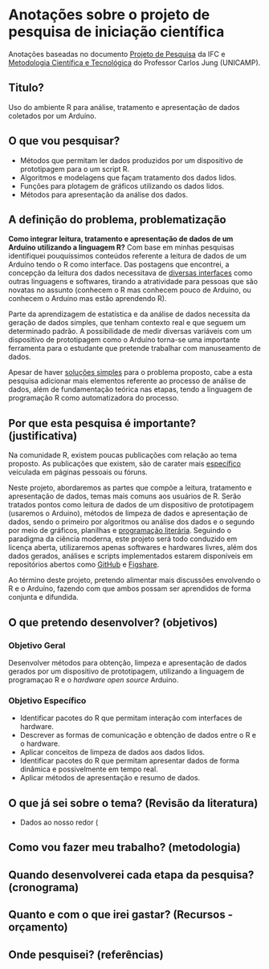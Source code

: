 # Anotações sobre o projeto de pesquisa de iniciação científica

Anotações baseadas no documento [Projeto de Pesquisa](http://biblioteca.ifc.edu.br/wp-content/uploads/sites/9/2014/07/Como-elaborar-um-projeto-de-pesquisa-de-Inicia%C3%A7%C3%A3o-Cient%C3%ADfica.pdf) da IFC e [Metodologia Científica e Tecnológica](http://www.dsce.fee.unicamp.br/~antenor/mod8.pdf) do Professor Carlos Jung (UNICAMP).

## Titulo?

Uso do ambiente R para análise, tratamento e apresentação de dados coletados por um Arduíno.

## O que vou pesquisar?

* Métodos que permitam ler dados produzidos por um dispositivo de prototipagem para o um script R.
* Algoritmos e modelagens que façam tratamento dos dados lidos.
* Funções para plotagem de gráficos utilizando os dados lidos.
* Métodos para apresentação da análise dos dados.

## A definição do problema, problematização

**Como integrar leitura, tratamento e apresentação de dados de um Arduíno utilizando a linguagem R?** Com base em minhas pesquisas identifiquei pouquíssimos conteúdos referente a leitura de dados de um Arduíno tendo o R como interface. Das postagens que encontrei, a concepção da leitura dos dados necessitava de [diversas interfaces](https://magesblog.com/post/2012-10-02-connecting-real-world-to-r-with-arduino/) como outras linguagens e softwares, tirando a atratividade para pessoas que são novatas no assunto (conhecem o R mas conhecem pouco de Arduino, ou conhecem o Arduíno mas estão aprendendo R).

Parte da aprendizagem de estatística e da análise de dados necessita da geração de dados simples, que tenham contexto real e que seguem um determinado padrão. A possibilidade de medir diversas variáveis com um dispositivo de prototipagem como o Arduíno torna-se uma importante ferramenta para o estudante que pretende trabalhar com manuseamento de dados.

Apesar de haver [soluções simples](https://magesblog.com/post/2015-02-17-reading-arduino-data-directly-into-r/) para o problema proposto, cabe a esta pesquisa adicionar mais elementos referente ao processo de análise de dados, além de fundamentação teórica nas etapas, tendo a linguagem de programação R como automatizadora do processo.

## Por que esta pesquisa é importante? (justificativa)

Na comunidade R, existem poucas publicações com relação ao tema proposto. As publicações que existem, são de carater mais [específico](https://www.r-bloggers.com/displaying-spatial-sensor-data-from-arduino-with-r-on-google-maps/) veículada em páginas pessoais ou fóruns. 

Neste projeto, abordaremos as partes que compõe a leitura, tratamento e apresentação de dados, temas mais comuns aos usuários de R. Serão tratados pontos como leitura de dados de um dispositivo de prototipagem (usaremos o Arduino), métodos de limpeza de dados e apresentação de dados, sendo o primeiro por algoritmos ou análise dos dados e o segundo por meio de gráficos, planilhas e [programação literária](https://en.wikipedia.org/wiki/Literate_programming).
Seguindo o paradigma da ciência moderna, este projeto será todo conduzido em licença aberta, utilizaremos apenas softwares e hardwares livres, além dos dados gerados, análises e scripts implementados estarem disponíveis em repositórios abertos como [GitHub](https://github.com/) e [Figshare](https://figshare.com/).

Ao término deste projeto, pretendo alimentar mais discussões envolvendo o R e o Arduíno, fazendo com que ambos possam ser aprendidos de forma conjunta e difundida. 

## O que pretendo desenvolver? (objetivos)

### Objetivo Geral

Desenvolver métodos para obtenção, limpeza e apresentação de dados gerados por um dispositivo de prototipagem, utilizando a linguagem de programaçao R e o *hardware open source* Arduino.

### Objetivo Específico

* Identificar pacotes do R que permitam interação com interfaces de hardware.
* Descrever as formas de comunicação e obtenção de dados entre o R e o hardware.
* Aplicar conceitos de limpeza de dados aos dados lidos.
* Identificar pacotes do R que permitam apresentar dados de forma dinâmica e possivelmente em tempo real.
* Aplicar métodos de apresentação e resumo de dados.

## O que já sei sobre o tema? (Revisão da literatura) 

* Dados ao nosso redor (

## Como vou fazer meu trabalho? (metodologia)
## Quando desenvolverei cada etapa da pesquisa? (cronograma)
## Quanto e com o que irei gastar? (Recursos - orçamento) 
## Onde pesquisei? (referências)
